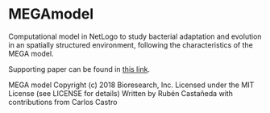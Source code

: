 # MEGAmodel
Computational model in NetLogo to study bacterial adaptation and evolution in an spatially structured environment, following the characteristics of the MEGA model.

Supporting paper can be found in [this link](https://link.springer.com/chapter/10.1007/978-3-030-17985-4_3).

MEGA model
Copyright (c) 2018 Bioresearch, Inc.
Licensed under the MIT License (see LICENSE for details)
Written by Rubén Castañeda with contributions from Carlos Castro
